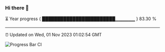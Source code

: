 ### Hi there 👋

⏳ Year progress { ████████████████████████▁▁▁▁▁▁ } 83.30 %

---

⏰ Updated on Wed, 01 Nov 2023 01:02:54 GMT

![Progress Bar CI](https://github.com/liununu/liununu/workflows/Progress%20Bar%20CI/badge.svg)
